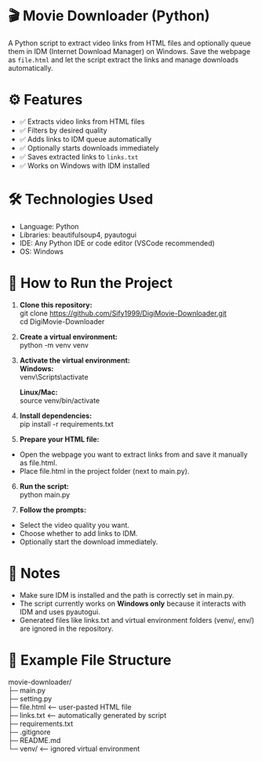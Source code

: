 # 🎬 Movie Downloader (Python)

A Python script to extract video links from HTML files and optionally queue them in IDM (Internet Download Manager) on Windows. Save the webpage as `file.html` and let the script extract the links and manage downloads automatically.

# ⚙️ Features
- ✅ Extracts video links from HTML files  
- ✅ Filters by desired quality  
- ✅ Adds links to IDM queue automatically  
- ✅ Optionally starts downloads immediately  
- ✅ Saves extracted links to `links.txt`  
- ✅ Works on Windows with IDM installed  

# 🛠️ Technologies Used
- Language: Python  
- Libraries: beautifulsoup4, pyautogui  
- IDE: Any Python IDE or code editor (VSCode recommended)  
- OS: Windows  

# 🚀 How to Run the Project

1. **Clone this repository:**  
   git clone https://github.com/Sify1999/DigiMovie-Downloader.git  
   cd DigiMovie-Downloader

2. **Create a virtual environment:**  
   python -m venv venv

3. **Activate the virtual environment:**  
   **Windows:**  
   venv\Scripts\activate  

   **Linux/Mac:**  
   source venv/bin/activate

4. **Install dependencies:**  
pip install -r requirements.txt

5. **Prepare your HTML file:**  
- Open the webpage you want to extract links from and save it manually as file.html.  
- Place file.html in the project folder (next to main.py).  

6. **Run the script:**  
python main.py

7. **Follow the prompts:**  
- Select the video quality you want.  
- Choose whether to add links to IDM.  
- Optionally start the download immediately.  

# 📝 Notes
- Make sure IDM is installed and the path is correctly set in main.py.  
- The script currently works on **Windows only** because it interacts with IDM and uses pyautogui.  
- Generated files like links.txt and virtual environment folders (venv/, env/) are ignored in the repository.  

# 📁 Example File Structure

movie-downloader/  
├─ main.py  
├─ setting.py  
├─ file.html   <-- user-pasted HTML file  
├─ links.txt   <-- automatically generated by script  
├─ requirements.txt  
├─ .gitignore  
├─ README.md  
└─ venv/      <-- ignored virtual environment  
